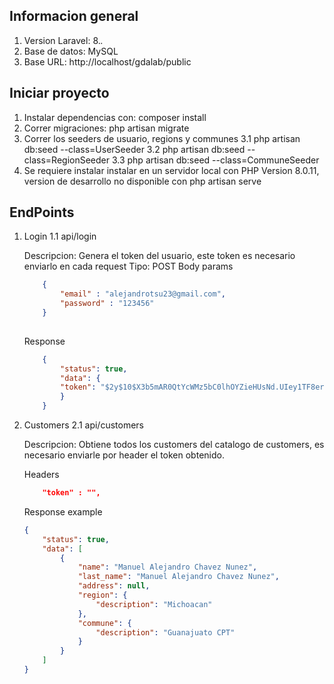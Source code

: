 

## Informacion general

1. Version Laravel: 8.*.*
2. Base de datos: MySQL
3. Base URL: http://localhost/gdalab/public
## Iniciar proyecto
1. Instalar dependencias con: composer install
2. Correr migraciones: php artisan migrate
3. Correr los seeders de usuario, regions y communes
	3.1 php artisan db:seed --class=UserSeeder
	3.2 php artisan db:seed --class=RegionSeeder
	3.3 php artisan db:seed --class=CommuneSeeder
4. Se requiere instalar instalar en un servidor local con PHP Version 8.0.11, version de desarrollo no disponible con php artisan serve

## EndPoints

1. Login
	1.1 api/login

	Descripcion: Genera el token del usuario, este token es necesario enviarlo en cada request
	Tipo: POST
	Body params
	```json
		{
			"email" : "alejandrotsu23@gmail.com",
			"password" : "123456"
		}
		
	```

	Response
	```json
		{
			"status": true,
			"data": {
			"token": "$2y$10$X3b5mAR0QtYcWMz5bC0lhOYZieHUsNd.UIey1TF8erg8X5ZyUeMuW"
			}
		}
	```


2. Customers
	2.1 api/customers

	Descripcion: Obtiene todos los customers del catalogo de customers, es necesario enviarle por header el token
	obtenido.

	Headers
	```json
		"token" : "",
	```

	Response example
	```json
	{
		"status": true,
		"data": [
			{
				"name": "Manuel Alejandro Chavez Nunez",
				"last_name": "Manuel Alejandro Chavez Nunez",
				"address": null,
				"region": {
					"description": "Michoacan"
				},
				"commune": {
					"description": "Guanajuato CPT"
				}
			}
		]
	}
	```





